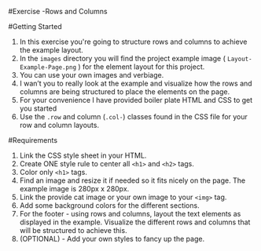 #Exercise -Rows and Columns

#Getting Started
1. In this exercise you're going to structure rows and columns to achieve the example layout.
2. In the `images` directory you will find the project example image ( `Layout-Example-Page.png` ) for the element layout for this project. 
3. You can use your own images and verbiage.
4. I wan’t you to really look at the example and visualize how the rows and columns are being structured to place the elements on the page.
5. For your convenience I have provided boiler plate HTML and CSS to get you started
6. Use the `.row` and column (`.col-`) classes found in the CSS file for your row and column layouts.

#Requirements
1. Link the CSS style sheet in your HTML.
2. Create  ONE style rule to center all `<h1>` and `<h2>` tags.
3. Color only `<h1>` tags.
4. Find an image and resize it if needed so it fits nicely on the page. The example image is 280px x 280px.
5. Link the provide cat image or your own image to your `<img>` tag.
6. Add some background colors for the different sections.
7. For the footer - using rows and columns, layout the text elements as displayed in the example. Visualize the different rows and columns that will be structured to achieve this.
8. (OPTIONAL) - Add your own styles to fancy up the page.

